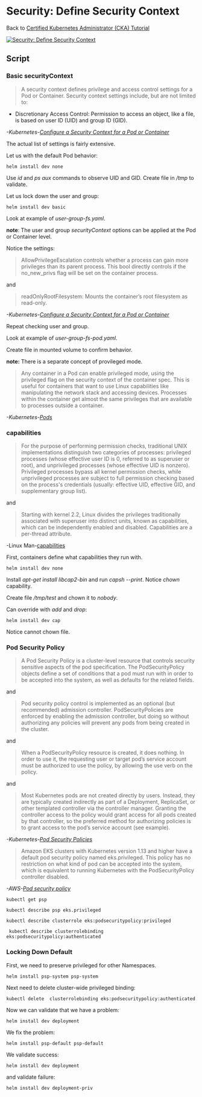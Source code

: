 # Security: Define Security Context

Back to [Certified Kubernetes Administrator (CKA) Tutorial](https://github.com/larkintuckerllc/k8s-cka-tutorial)

[![Security: Define Security Context](http://img.youtube.com/vi/tUbZco7ps3g/0.jpg)](https://youtu.be/tUbZco7ps3g)

## Script

### Basic securityContext

> A security context defines privilege and access control settings for a Pod or Container. Security context settings include, but are not limited to:

* Discretionary Access Control: Permission to access an object, like a file, is based on user ID (UID) and group ID (GID).

*-Kubernetes-[Configure a Security Context for a Pod or Container](https://kubernetes.io/docs/tasks/configure-pod-container/security-context/)*

The actual list of settings is fairly extensive.

Let us with the default Pod behavior:

```plaintext
helm install dev none
```

Use *id* and *ps aux* commands to observe UID and GID. Create file in */tmp* to validate.

Let us lock down the user and group:

```plaintext
helm install dev basic
```

Look at example of *user-group-fs.yaml*.

**note**: The user and group *securityContext* options can be applied at the Pod or Container level.

Notice the settings:

> AllowPrivilegeEscalation controls whether a process can gain more privileges than its parent process. This bool directly controls if the no_new_privs flag will be set on the container process.

and

> readOnlyRootFilesystem: Mounts the container’s root filesystem as read-only.

*-Kubernetes-[Configure a Security Context for a Pod or Container](https://kubernetes.io/docs/tasks/configure-pod-container/security-context/)*

Repeat checking user and group.

Look at example of *user-group-fs-pod.yaml*.

Create file in mounted volume to confirm behavior.

**note:**  There is a separate concept of provileged mode.

> Any container in a Pod can enable privileged mode, using the privileged flag on the security context of the container spec. This is useful for containers that want to use Linux capabilities like manipulating the network stack and accessing devices. Processes within the container get almost the same privileges that are available to processes outside a container.

*-Kubernetes-[Pods](https://kubernetes.io/docs/concepts/workloads/pods/pod/)*

### capabilities

> For the purpose of performing permission checks, traditional UNIX
       implementations distinguish two categories of processes: privileged
       processes (whose effective user ID is 0, referred to as superuser or
       root), and unprivileged processes (whose effective UID is nonzero).
       Privileged processes bypass all kernel permission checks, while
       unprivileged processes are subject to full permission checking based
       on the process's credentials (usually: effective UID, effective GID,
       and supplementary group list).

and

 > Starting with kernel 2.2, Linux divides the privileges traditionally
       associated with superuser into distinct units, known as capabilities,
       which can be independently enabled and disabled.  Capabilities are a
       per-thread attribute.

-Linux Man-[capabilities](https://www.man7.org/linux/man-pages/man7/capabilities.7.html)

First, containers define what capabilities they run with.

```plaintext
helm install dev none
```

Install *apt-get install libcap2-bin*  and run *capsh --print*. Notice *chown* capability.

Create file */tmp/test* and chown it to *nobody*.

Can override with *add* and *drop*:

```plaintext
helm install dev cap
```

Notice cannot chown file.

### Pod Security Policy

> A Pod Security Policy is a cluster-level resource that controls security sensitive aspects of the pod specification. The PodSecurityPolicy objects define a set of conditions that a pod must run with in order to be accepted into the system, as well as defaults for the related fields.

and

> Pod security policy control is implemented as an optional (but recommended) admission controller. PodSecurityPolicies are enforced by enabling the admission controller, but doing so without authorizing any policies will prevent any pods from being created in the cluster.

and

> When a PodSecurityPolicy resource is created, it does nothing. In order to use it, the requesting user or target pod’s service account must be authorized to use the policy, by allowing the use verb on the policy.

and

> Most Kubernetes pods are not created directly by users. Instead, they are typically created indirectly as part of a Deployment, ReplicaSet, or other templated controller via the controller manager. Granting the controller access to the policy would grant access for all pods created by that controller, so the preferred method for authorizing policies is to grant access to the pod’s service account (see example).

*-Kubernetes-[Pod Security Policies](https://kubernetes.io/docs/concepts/policy/pod-security-policy/)*

> Amazon EKS clusters with Kubernetes version 1.13 and higher have a default pod security policy named eks.privileged. This policy has no restriction on what kind of pod can be accepted into the system, which is equivalent to running Kubernetes with the PodSecurityPolicy controller disabled.

*-AWS-[Pod security policy](https://docs.aws.amazon.com/eks/latest/userguide/pod-security-policy.html)*

```plaintext
kubectl get psp

kubectl describe psp eks.privileged

kubectl describe clusterrole eks:podsecuritypolicy:privileged

 kubectl describe clusterrolebinding eks:podsecuritypolicy:authenticated
```

### Locking Down Default

First, we need to preserve privileged for other Namespaces.

```plaintext
helm install psp-system psp-system
```

Next need to delete cluster-wide privileged binding:

```plaintext
kubectl delete  clusterrolebinding eks:podsecuritypolicy:authenticated
```

Now we can validate that we have a problem:

```plaintext
helm install dev deployment
```

We fix the problem:

```plaintext
helm install psp-default psp-default
```

We validate success:

```plaintext
helm install dev deployment
```

and validate failure:

```plaintext
helm install dev deployment-priv
```
